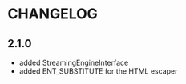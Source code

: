 CHANGELOG
=========

2.1.0
-----

 * added StreamingEngineInterface
 * added ENT_SUBSTITUTE for the HTML escaper
